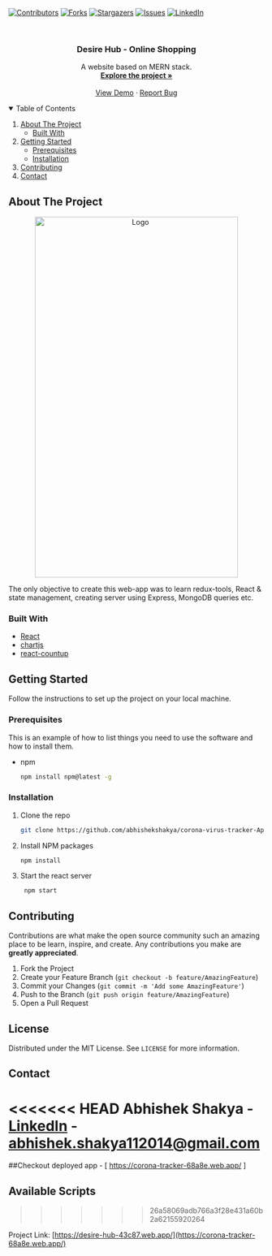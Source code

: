 <!--
*** Thanks for checking out my project. If you have a suggestion
*** that would make this better, please fork the repo and create a pull request
*** or simply open an issue with the tag "enhancement".
*** Thanks again! Now go create something AMAZING! :D
-->

<!-- PROJECT SHIELDS -->
<!--
*** I'm using markdown "reference style" links for readability.
*** Reference links are enclosed in brackets [ ] instead of parentheses ( ).
*** See the bottom of this document for the declaration of the reference variables
*** for contributors-url, forks-url, etc. This is an optional, concise syntax you may use.
*** https://www.markdownguide.org/basic-syntax/#reference-style-links
-->

[![Contributors][contributors-shield]][contributors-url]
[![Forks][forks-shield]][forks-url]
[![Stargazers][stars-shield]][stars-url]
[![Issues][issues-shield]][issues-url]
[![LinkedIn][linkedin-shield]][linkedin-url]

<!-- PROJECT LOGO -->
<br />
<p align="center">
  <h3 align="center">Desire Hub - Online Shopping</h3>

  <p align="center">
    A website based on MERN stack.
    <br />
    <a href="https://github.com/abhishekshakya/corona-virus-tracker-App/tree/main/src"><strong>Explore the project »</strong></a>
    <br />
    <br />
    <a href="https://corona-tracker-68a8e.web.app/">View Demo</a>
    ·
    <a href="https://github.com/abhishekshakya/corona-virus-tracker-App/issues">Report Bug</a>
  </p>
</p>

<!-- TABLE OF CONTENTS -->
<details open="open">
  <summary>Table of Contents</summary>
  <ol>
    <li>
      <a href="#about-the-project">About The Project</a>
      <ul>
        <li><a href="#built-with">Built With</a></li>
      </ul>
    </li>
    <li>
      <a href="#getting-started">Getting Started</a>
      <ul>
        <li><a href="#prerequisites">Prerequisites</a></li>
        <li><a href="#installation">Installation</a></li>
      </ul>
    </li>
    <li><a href="#contributing">Contributing</a></li>
    <li><a href="#contact">Contact</a></li>
  </ol>
</details>

<!-- ABOUT THE PROJECT -->

## About The Project

<p align="center">
<a href="https://corona-tracker-68a8e.web.app/">
    <img src="images/tracker.gif" alt="Logo" width="400" height="711">
  </a>
  </p>

The only objective to create this web-app was to learn redux-tools, React & state management, creating server using Express, MongoDB queries etc.

### Built With

- [React](https://reactjs.org)
- [chartjs](https://www.chartjs.org/)
- [react-countup](https://www.npmjs.com/package/react-countup)

<!-- GETTING STARTED -->

## Getting Started

Follow the instructions to set up the project on your local machine.

### Prerequisites

This is an example of how to list things you need to use the software and how to install them.

- npm
  ```sh
  npm install npm@latest -g
  ```

### Installation

1. Clone the repo
   ```sh
   git clone https://github.com/abhishekshakya/corona-virus-tracker-App
   ```
2. Install NPM packages
   ```sh
   npm install
   ```
3. Start the react server
   ```sh
    npm start
   ```

<!-- CONTRIBUTING -->

## Contributing

Contributions are what make the open source community such an amazing place to be learn, inspire, and create. Any contributions you make are **greatly appreciated**.

1. Fork the Project
2. Create your Feature Branch (`git checkout -b feature/AmazingFeature`)
3. Commit your Changes (`git commit -m 'Add some AmazingFeature'`)
4. Push to the Branch (`git push origin feature/AmazingFeature`)
5. Open a Pull Request

<!-- LICENSE -->

## License

Distributed under the MIT License. See `LICENSE` for more information.

<!-- CONTACT -->

## Contact

<<<<<<< HEAD
Abhishek Shakya - [LinkedIn](https://www.linkedin.com/in/abhishek-shakya-374042175/) - abhishek.shakya112014@gmail.com
=======
##Checkout deployed app - [ https://corona-tracker-68a8e.web.app/ ]

## Available Scripts
>>>>>>> 26a58069adb766a3f28e431a60b2a62155920264

Project Link: [https://desire-hub-43c87.web.app/](https://corona-tracker-68a8e.web.app/)

<!-- https://www.markdownguide.org/basic-syntax/#reference-style-links -->

<!-- https://www.markdownguide.org/basic-syntax/#reference-style-links -->

[contributors-shield]: https://img.shields.io/github/contributors/abhishekshakya/corona-virus-tracker-App.svg?style=for-the-badge
[contributors-url]: https://github.com/abhishekshakya/corona-virus-tracker-App/graphs/contributors
[forks-shield]: https://img.shields.io/github/forks/abhishekshakya/corona-virus-tracker-App.svg?style=for-the-badge
[forks-url]: https://github.com/abhishekshakya/corona-virus-tracker-App/network/members
[stars-shield]: https://img.shields.io/github/stars/abhishekshakya/corona-virus-tracker-App.svg?style=for-the-badge
[stars-url]: https://github.com/abhishekshakya/corona-virus-tracker-App/stargazers
[issues-shield]: https://img.shields.io/github/issues/abhishekshakya/corona-virus-tracker-App.svg?style=for-the-badge
[issues-url]: https://github.com/abhishekshakya/corona-virus-tracker-App/issues
[linkedin-shield]: https://img.shields.io/badge/-LinkedIn-black.svg?style=for-the-badge&logo=linkedin&colorB=555
[linkedin-url]: https://www.linkedin.com/in/abhishek-shakya-374042175
